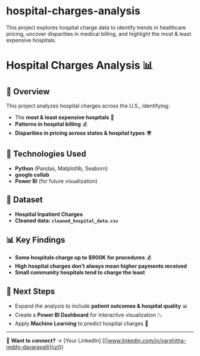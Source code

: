 # hospital-charges-analysis
This project explores hospital charge data to identify trends in healthcare pricing,  uncover disparities in medical billing, and highlight the most &amp; least expensive hospitals.

# Hospital Charges Analysis 📊

## 📌 Overview
This project analyzes hospital charges across the U.S., identifying:
- The **most & least expensive hospitals** 🏥
- **Patterns in hospital billing** 💰
- **Disparities in pricing across states & hospital types** 🌍

## 🚀 Technologies Used
- **Python** (Pandas, Matplotlib, Seaborn)
- **google collab**
- **Power BI** (for future visualization)

## 📂 Dataset
- **Hospital Inpatient Charges**
- **Cleaned data: `cleaned_hospital_data.csv`**

## 📊 Key Findings
- **Some hospitals charge up to $900K for procedures** 💰
- **High hospital charges don’t always mean higher payments received**
- **Small community hospitals tend to charge the least**

## 📌 Next Steps
- Expand the analysis to include **patient outcomes & hospital quality** 📊
- Create a **Power BI Dashboard** for interactive visualization 📉
- Apply **Machine Learning** to predict hospital charges 🤖

---
📩 **Want to connect?** → [Your LinkedIn] [[[www.linkedin.com/in/varshitha-reddy-davarapalli](url))
